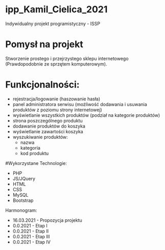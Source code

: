 # ipp_Kamil_Cielica_2021
Indywidualny projekt programistyczny - ISSP

# Pomysł na projekt 
Stworzenie prostego i przejrzystego sklepu internetowego (Prawdopodobnie ze sprzętem komputerowym).

# Funkcjonalności:
- rejestracja/logowanie (haszowanie hasła) 
- panel administratora serwisu (możliwość dodawania i usuwania produktów z poziomu strony internetowej)
- wyświetlanie wszystkich produktów (podział na kategorie produktów)
- strona poszczególnego produktu
- dodawanie produktów do koszyka
- wyświetlanie zawartości koszyka 
- wyszukiwanie produktów:
  - nazwa
  - kategoria
  - kod produktu  

#Wykorzystane Technologie:
- PHP
- JS/JQuery
- HTML
- CSS
- MySQL
- Bootstrap

Harmonogram:
- 16.03.2021 - Propozycja projektu 
- 0.0.2021  - Etap I
- 0.0.2021  - Etap II
- 0.0.2021  - Etap III
- 0.0.2021  - Etap IV           
